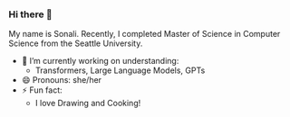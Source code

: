 ### Hi there 👋
My name is Sonali. Recently, I completed Master of Science in Computer Science from the Seattle University.
<!--
**sonalidesarda/sonalidesarda** is a ✨ _special_ ✨ repository because its `README.md` (this file) appears on your GitHub profile.

Here are some ideas to get you started:

- 🔭 I’m currently working on ...
- 🌱 I’m currently learning ...
- 👯 I’m looking to collaborate on ...
- 🤔 I’m looking for help with ...
- 💬 Ask me about ...
- 📫 How to reach me: ...
- 😄 Pronouns: ...
- ⚡ Fun fact: ...
-->
- 🔭 I’m currently working on understanding:
  -  Transformers, Large Language Models, GPTs 
- 😄 Pronouns: she/her
- ⚡ Fun fact:
  - I love Drawing and Cooking!
